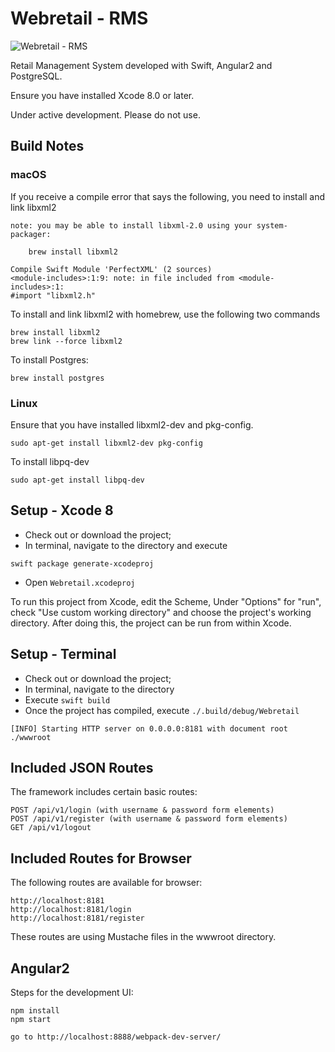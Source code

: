 # Webretail - RMS

<img src="https://github.com/gerardogrisolini/Webretail/blob/master/wwwroot/images/logo.jpg?raw=true" alt="Webretail - RMS" />

Retail Management System developed with Swift, Angular2 and PostgreSQL.


Ensure you have installed Xcode 8.0 or later.


Under active development. Please do not use.


## Build Notes

### macOS

If you receive a compile error that says the following, you need to install and link libxml2

```
note: you may be able to install libxml-2.0 using your system-packager:

    brew install libxml2

Compile Swift Module 'PerfectXML' (2 sources)
<module-includes>:1:9: note: in file included from <module-includes>:1:
#import "libxml2.h"
```

To install and link libxml2 with homebrew, use the following two commands

```
brew install libxml2
brew link --force libxml2
```

To install Postgres:

```
brew install postgres
```

### Linux

Ensure that you have installed libxml2-dev and pkg-config.

``` 
sudo apt-get install libxml2-dev pkg-config
```

To install libpq-dev

```
sudo apt-get install libpq-dev
```

## Setup - Xcode 8

* Check out or download the project;
* In terminal, navigate to the directory and execute

```
swift package generate-xcodeproj
```

* Open `Webretail.xcodeproj`

To run this project from Xcode, edit the Scheme, Under "Options" for "run", check "Use custom working directory" and choose the project's working directory. After doing this, the project can be run from within Xcode.

## Setup - Terminal

* Check out or download the project;
* In terminal, navigate to the directory 
* Execute `swift build`
* Once the project has compiled, execute `./.build/debug/Webretail`

```
[INFO] Starting HTTP server on 0.0.0.0:8181 with document root ./wwwroot
```


## Included JSON Routes

The framework includes certain basic routes:

```
POST /api/v1/login (with username & password form elements)
POST /api/v1/register (with username & password form elements)
GET /api/v1/logout
```

## Included Routes for Browser

The following routes are available for browser:

```
http://localhost:8181
http://localhost:8181/login
http://localhost:8181/register
```

These routes are using Mustache files in the wwwroot directory.


## Angular2

Steps for the development UI:

```
npm install
npm start

go to http://localhost:8888/webpack-dev-server/
```
